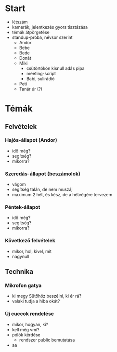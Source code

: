 # Start
- létszám
- kamerák, jelentkezés gyors tisztázása
- témák átpörgetése
- standup-próba, névsor szerint
	- Andor
	- Bebe
	- Bede
	- Donát
	- Miki
		- csütörtökön kisnull adás pipa
		- meeting-script
		- Babi, sulirádió
	- Peti
	- Tanár úr (?)
# Témák
## Felvételek
### Hajós-állapot (Andor)
- idő még?
- segítség?
- mikorra?
### Szeredás-állapot (beszámolok)
- vágom
- segítség talán, de nem muszáj
- maximum 2 hét, és kész, de a hétvégére tervezem
### Péntek-állapot
- idő még?
- segítség?
- mikorra?
### Következő felvételek
- mikor, hol, kivel, mit
- nagynull
## Technika
### Mikrofon gatya
- ki megy Sütőhöz beszélni, ki ér rá?
- valaki tudja a hiba okát?
### Új cuccok rendelése
- mikor, hogyan, ki?
- kell még vmi?
- pólók kérdése
	- rendszer public bemutatása
- aa